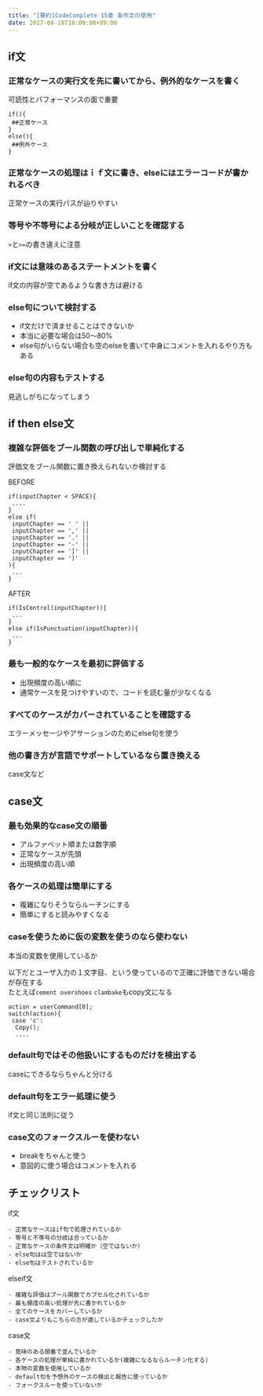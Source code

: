 ```yaml
---
title: "[要約]CodeComplete 15章 条件文の使用"
date: 2017-08-18T10:00:00+09:00
---
```


## if文

### 正常なケースの実行文を先に書いてから、例外的なケースを書く
可読性とパフォーマンスの面で重要

```
if(){
 ##正常ケース
}
else(){
 ##例外ケース
}
```

### 正常なケースの処理はｉｆ文に書き、elseにはエラーコードが書かれるべき
正常ケースの実行パスが辿りやすい

### 等号や不等号による分岐が正しいことを確認する
`>`と`>=`の書き違えに注意

### if文には意味のあるステートメントを書く
if文の内容が空であるような書き方は避ける

### else句について検討する
- if文だけで済ませることはできないか
- 本当に必要な場合は50〜80%
- else句がいらない場合も空のelseを書いて中身にコメントを入れるやり方もある

### else句の内容もテストする
見逃しがちになってしまう

## if then else文

### 複雑な評価をブール関数の呼び出しで単純化する
評価文をブール関数に置き換えられないか検討する

BEFORE
```
if(inputChapter < SPACE){
 ....
}
else if(
 inputChapter == ' ' ||
 inputChapter == ',' ||
 inputChapter == '.' ||
 inputChapter == '-' ||
 inputChapter == ']' ||
 inputChapter == ')' 
){
 ...
}
```

AFTER
```
if(IsControl(inputChapter)){
 ...
}
else if(IsPunctuation(inputChapter)){
 ...
}
```

### 最も一般的なケースを最初に評価する
- 出現頻度の高い順に
- 通常ケースを見つけやすいので、コードを読む量が少なくなる

### すべてのケースがカバーされていることを確認する
エラーメッセージやアサーションのためにelse句を使う

### 他の書き方が言語でサポートしているなら置き換える
case文など

## case文

### 最も効果的なcase文の順番
- アルファベット順または数字順
- 正常なケースが先頭
- 出現頻度の高い順

### 各ケースの処理は簡単にする
- 複雑になりそうならルーチンにする
- 簡単にすると読みやすくなる

### caseを使うために仮の変数を使うのなら使わない
本当の変数を使用しているか

以下だとユーザ入力の１文字目、という使っているので正確に評価できない場合が存在する  
たとえば`cement overshoes` `clambake`もcopy文になる

```
action = userCommand[0];
switch(action){
 case 'c':
  Copy();
  ....
```

### default句ではその他扱いにするものだけを検出する
caseにできるならちゃんと分ける

### default句をエラー処理に使う
if文と同じ法則に従う

### case文のフォークスルーを使わない
- breakをちゃんと使う
- 意図的に使う場合はコメントを入れる

## チェックリスト

if文

```
- 正常なケースはif句で処理されているか
- 等号と不等号の分岐は合っているか
- 正常なケースの条件文は明確か（空ではないか）
- else句はは空ではないか
- else句はテストされているか
```

elseif文

```
- 複雑な評価はブール関数でカプセル化されているか
- 最も頻度の高い処理が先に書かれているか
- 全てのケースをカバーしているか
- case文よりもこちらの方が適しているかチェックしたか
```

case文

```
- 意味のある順番で並んでいるか
- 各ケースの処理が単純に書かれているか(複雑になるならルーチン化する)
- 本物の変数を使用しているか
- default句を予想外のケースの検出と報告に使っているか
- フォークスルーを使っていないか
```
